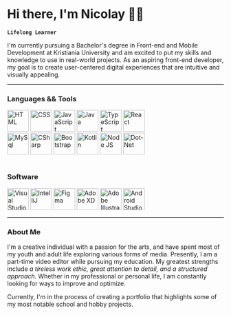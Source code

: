 <h1>Hi there, I'm Nicolay 👋🏻</h1>

**`Lifelong Learner`**

<p>I'm currently pursuing a Bachelor's degree in Front-end and Mobile Development at Kristiania University and am excited to put my skills and knowledge to use in real-world projects. As an aspiring front-end developer, my goal is to create user-centered digital experiences that are intuitive and visually appealing.</p>

<hr>

<h3>Languages && Tools</h3>

<div>
<img alt="HTML" width="50px" src="https://cdn.jsdelivr.net/gh/devicons/devicon/icons/html5/html5-original-wordmark.svg" />

<img alt="CSS" width="50px" src="https://cdn.jsdelivr.net/gh/devicons/devicon/icons/css3/css3-original-wordmark.svg" />

<img alt="JavaScript" width="50px" src="https://cdn.jsdelivr.net/gh/devicons/devicon/icons/javascript/javascript-original.svg" />

<img alt="Java" width="50px" src="https://cdn.jsdelivr.net/gh/devicons/devicon/icons/java/java-original-wordmark.svg" />

<img alt="TypeScript" width="50px" src="https://cdn.jsdelivr.net/gh/devicons/devicon/icons/typescript/typescript-original.svg" />

<img alt="React" width="50px" src="https://cdn.jsdelivr.net/gh/devicons/devicon/icons/react/react-original.svg" />

</div>

<div>
    
<img alt="MySql" width="50px" src="https://cdn.jsdelivr.net/gh/devicons/devicon/icons/mysql/mysql-plain-wordmark.svg" />

<img alt="CSharp" width="50px" src="https://cdn.jsdelivr.net/gh/devicons/devicon/icons/csharp/csharp-original.svg" />
    
<img alt="Bootstrap" width="50px" src="https://cdn.jsdelivr.net/gh/devicons/devicon/icons/bootstrap/bootstrap-original.svg" />
    
<img alt="Kotlin" width="50px" src="https://cdn.jsdelivr.net/gh/devicons/devicon/icons/kotlin/kotlin-original.svg" />
    
<img alt="Node JS" width="50px" src="https://cdn.jsdelivr.net/gh/devicons/devicon/icons/nodejs/nodejs-original.svg" />
    
<img alt="Dot-Net" width="50px" src="https://cdn.jsdelivr.net/gh/devicons/devicon/icons/dot-net/dot-net-original.svg" />
    
</div>

#

<h3>Software</h3>

<div>

<img alt="Visual Studio Code" width="50px" src="https://cdn.jsdelivr.net/gh/devicons/devicon/icons/vscode/vscode-original.svg" />
<img alt="IntelliJ" width="50px" src="https://cdn.jsdelivr.net/gh/devicons/devicon/icons/intellij/intellij-original.svg" />
<img alt="Figma" width="50px" src="https://cdn.jsdelivr.net/gh/devicons/devicon/icons/figma/figma-original.svg" />
<img alt="Adobe XD" width="50px" src="https://cdn.jsdelivr.net/gh/devicons/devicon/icons/xd/xd-plain.svg" />
<img alt="Adobe Illustrator" width="50px" src="https://cdn.jsdelivr.net/gh/devicons/devicon/icons/illustrator/illustrator-plain.svg" />
<img alt="Android Studio" width="50px" src="https://cdn.jsdelivr.net/gh/devicons/devicon/icons/androidstudio/androidstudio-original.svg" />
</div>

<hr>

<h3>About Me</h3>

<p>I'm a creative individual with a passion for the arts, and have spent most of my youth and adult life exploring various forms of media. Presently, I am a part-time video editor while pursuing my education. My greatest strengths include <em>a tireless work ethic, great attention to detail, and a structured approach</em>. Whether in my professional or personal life, I am constantly looking for ways to improve and optimize.</p>

<p>Currently, I'm in the process of creating a portfolio that highlights some of my most notable school and hobby projects.</p>

